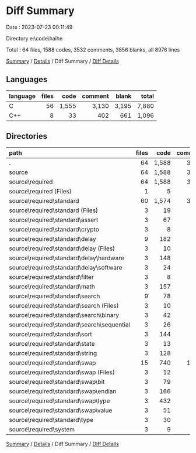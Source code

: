 # Diff Summary

Date : 2023-07-23 00:11:49

Directory e:\\code\\haihe

Total : 64 files,  1588 codes, 3532 comments, 3856 blanks, all 8976 lines

[Summary](results.md) / [Details](details.md) / Diff Summary / [Diff Details](diff-details.md)

## Languages
| language | files | code | comment | blank | total |
| :--- | ---: | ---: | ---: | ---: | ---: |
| C | 56 | 1,555 | 3,130 | 3,195 | 7,880 |
| C++ | 8 | 33 | 402 | 661 | 1,096 |

## Directories
| path | files | code | comment | blank | total |
| :--- | ---: | ---: | ---: | ---: | ---: |
| . | 64 | 1,588 | 3,532 | 3,856 | 8,976 |
| source | 64 | 1,588 | 3,532 | 3,856 | 8,976 |
| source\\required | 64 | 1,588 | 3,532 | 3,856 | 8,976 |
| source\\required (Files) | 1 | 5 | 24 | 3 | 32 |
| source\\required\\standard | 60 | 1,574 | 3,394 | 3,687 | 8,655 |
| source\\required\\standard (Files) | 3 | 19 | 114 | 166 | 299 |
| source\\required\\standard\\assert | 3 | 67 | 180 | 176 | 423 |
| source\\required\\standard\\crypto | 3 | 8 | 114 | 167 | 289 |
| source\\required\\standard\\delay | 9 | 182 | 554 | 554 | 1,290 |
| source\\required\\standard\\delay (Files) | 3 | 10 | 114 | 165 | 289 |
| source\\required\\standard\\delay\\hardware | 3 | 148 | 318 | 219 | 685 |
| source\\required\\standard\\delay\\software | 3 | 24 | 122 | 170 | 316 |
| source\\required\\standard\\filter | 3 | 8 | 114 | 167 | 289 |
| source\\required\\standard\\math | 3 | 157 | 204 | 184 | 545 |
| source\\required\\standard\\search | 9 | 78 | 406 | 505 | 989 |
| source\\required\\standard\\search (Files) | 3 | 10 | 114 | 166 | 290 |
| source\\required\\standard\\search\\binary | 3 | 42 | 146 | 171 | 359 |
| source\\required\\standard\\search\\sequential | 3 | 26 | 146 | 168 | 340 |
| source\\required\\standard\\sort | 3 | 144 | 202 | 197 | 543 |
| source\\required\\standard\\state | 3 | 13 | 118 | 166 | 297 |
| source\\required\\standard\\string | 3 | 128 | 256 | 200 | 584 |
| source\\required\\standard\\swap | 15 | 740 | 1,014 | 1,042 | 2,796 |
| source\\required\\standard\\swap (Files) | 3 | 12 | 114 | 166 | 292 |
| source\\required\\standard\\swap\\bit | 3 | 79 | 180 | 183 | 442 |
| source\\required\\standard\\swap\\endian | 3 | 166 | 204 | 205 | 575 |
| source\\required\\standard\\swap\\type | 3 | 432 | 354 | 308 | 1,094 |
| source\\required\\standard\\swap\\value | 3 | 51 | 162 | 180 | 393 |
| source\\required\\standard\\type | 3 | 30 | 118 | 163 | 311 |
| source\\required\\system | 3 | 9 | 114 | 166 | 289 |

[Summary](results.md) / [Details](details.md) / Diff Summary / [Diff Details](diff-details.md)